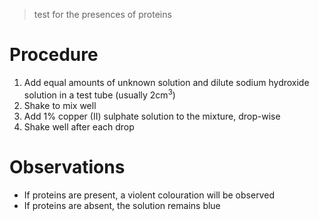 > test for the presences of proteins 

# Procedure
1. Add equal amounts of unknown solution and dilute sodium hydroxide solution in a test tube (usually 2cm$^3$)
2. Shake to mix well
3. Add 1% copper (II) sulphate solution to the mixture, drop-wise
4. Shake well after each drop

# Observations
- If proteins are present, a violent colouration will be observed 
- If proteins are absent, the solution remains blue